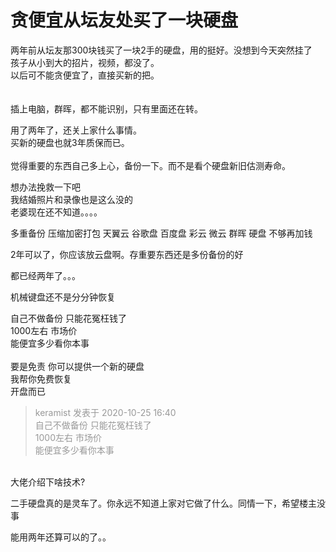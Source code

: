 # 贪便宜从坛友处买了一块硬盘


两年前从坛友那300块钱买了一块2手的硬盘，用的挺好。没想到今天突然挂了<br />
孩子从小到大的招片，视频，都没了。<br />
以后可不能贪便宜了，直接买新的把。<br />
<br />
<br />
插上电脑，群晖，都不能识别，只有里面还在转。

用了两年了，还关上家什么事情。<br />
买新的硬盘也就3年质保而已。<br />
<br />
觉得重要的东西自己多上心，备份一下。而不是看个硬盘新旧估测寿命。

想办法挽救一下吧<br />
我结婚照片和录像也是这么没的<br />
老婆现在还不知道。。。。<img id="aimg_AmNCj" onclick="zoom(this, this.src, 0, 0, 0)" class="zoom" src="https://cdn.jsdelivr.net/gh/hishis/forum-master/public/images/patch.gif" onmouseover="img_onmouseoverfunc(this)" onload="thumbImg(this)" border="0" alt="" />

多重备份 压缩加密打包 天翼云 谷歌盘 百度盘 彩云 微云 群晖 硬盘 不够再加钱

2年可以了，你应该放云盘啊。存重要东西还是多份备份的好

都已经两年了。。。<img src="static/image/smiley/yct/022.gif" smilieid="42" border="0" alt="" />

机械键盘还不是分分钟恢复

自己不做备份 只能花冤枉钱了<br />
1000左右 市场价<br />
能便宜多少看你本事<br />
<br />
要是免责 你可以提供一个新的硬盘 <br />
我帮你免费恢复<br />
开盘而已

<div class="quote"><blockquote><font color="#999999">keramist 发表于 2020-10-25 16:40</font><br />
<font color="#999999">自己不做备份 只能花冤枉钱了<br />
1000左右 市场价<br />
能便宜多少看你本事<br />
</font></blockquote></div><br />
大佬介绍下啥技术?

二手硬盘真的是灵车了。你永远不知道上家对它做了什么。同情一下，希望楼主没事<img id="aimg_j7q97" onclick="zoom(this, this.src, 0, 0, 0)" class="zoom" src="https://cdn.jsdelivr.net/gh/hishis/forum-master/public/images/patch.gif" onmouseover="img_onmouseoverfunc(this)" onload="thumbImg(this)" border="0" alt="" />

能用两年还算可以的了。。
